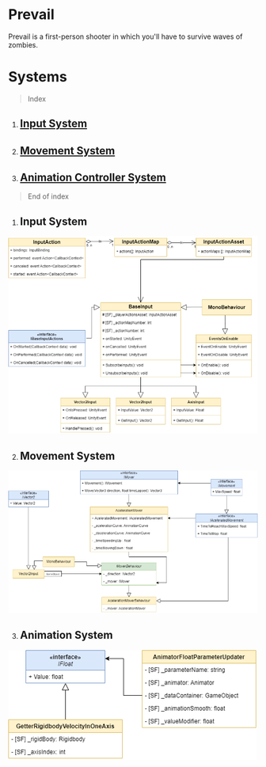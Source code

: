 # Prevail

Prevail is a first-person shooter in which you'll have to survive waves of zombies.

# Systems

> Index

1. ## [Input System](#01)
2. ## [Movement System](#02)
2. ## [Animation Controller System](#03)

> End of index

1. ## Input System <a id="01"></a>

![](./Documentation/InputSystem.png)

2. ## Movement System <a id="02"></a>

![](./Documentation/MovementSystem.png)

3. ## Animation System <a id="03"></a>

![](./Documentation/AnimationControllerSystem.png)
